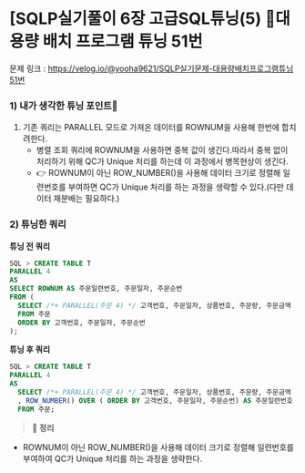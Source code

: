 # \[SQLP실기풀이 6장 고급SQL튜닝(5) 대용량 배치 프로그램 튜닝 51번

문제 링크 : https://velog.io/@yooha9621/SQLP실기문제-대용량배치프로그램튜닝51번

### 1) 내가 생각한 튜닝 포인트🤔

1. 기존 쿼리는 PARALLEL 모드로 가져온 데이터를 ROWNUM을 사용해 한번에 합치려한다.
   * 병렬 조회 쿼리에 ROWNUM을 사용하면 중복 값이 생긴다.따라서 중복 없이 처리하기 위해 QC가 Unique 처리를 하는데 이 과정에서 병목현상이 생긴다.
   * 👉 ROWNUM이 아닌 ROW\_NUMBER()을 사용해 데이터 크기로 정렬해 일련번호를 부여하면 QC가 Unique 처리를 하는 과정을 생략할 수 있다.(다만 데이터 재분배는 필요하다.)

### 2) 튜닝한 쿼리

**튜닝 전 쿼리**

```sql
SQL > CREATE TABLE T
PARALLEL 4
AS
SELECT ROWNUM AS 주문일련번호, 주문일자, 주문순번
FROM (
  SELECT /*+ PARALLEL(주문 4) */ 고객번호, 주문일자, 상품번호, 주문량, 주문금액
  FROM 주문
  ORDER BY 고객번호, 주문일자, 주문순번
);
```

**튜닝 후 쿼리**

```sql
SQL > CREATE TABLE T
PARALLEL 4
AS
  SELECT /*+ PARALLEL(주문 4) */ 고객번호, 주문일자, 상품번호, 주문량, 주문금액
  , ROW_NUMBER() OVER ( ORDER BY 고객번호, 주문일자, 주문순번) AS 주문일련번호
  FROM 주문;
```

> **🍎 정리**

* ROWNUM이 아닌 ROW\_NUMBER()을 사용해 데이터 크기로 정렬해 일련번호를 부여하여 QC가 Unique 처리를 하는 과정을 생략한다.
